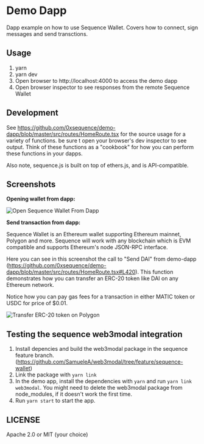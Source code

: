 Demo Dapp
=========

Dapp example on how to use Sequence Wallet. Covers how to connect, sign messages and send transctions.

## Usage

1. yarn
2. yarn dev
3. Open browser to http://localhost:4000 to access the demo dapp
4. Open browser inspector to see responses from the remote Sequence Wallet

## Development

See https://github.com/0xsequence/demo-dapp/blob/master/src/routes/HomeRoute.tsx for the source
usage for a variety of functions. be sure t open your browser's dev inspector to see output.
Think of these functions as a "cookbook" for how you can perform these functions in your dapps.

Also note, sequence.js is built on top of ethers.js, and is API-compatible.

## Screenshots

**Opening wallet from dapp:**

![Open Sequence Wallet From Dapp](./screenshots/screen-open.png)


**Send transaction from dapp:**

Sequence Wallet is an Ethereum wallet supporting Ethereum mainnet, Polygon and more. Sequence will work
with any blockchain which is EVM compatible and supports Ethereum's node JSON-RPC interface.

Here you can see in this screenshot the call to "Send DAI" from demo-dapp
(https://github.com/0xsequence/demo-dapp/blob/master/src/routes/HomeRoute.tsx#L420). This function demonstrates
how you can transfer an ERC-20 token like DAI on any Ethereum network.

Notice how you can pay gas fees for a transaction in either MATIC token or USDC for price of $0.01.

![Transfer ERC-20 token on Polygon](./screenshots/screen-txn.png)

## Testing the sequence web3modal integration 
1. Install depencies and build the web3modal package in the sequence feature branch. (https://github.com/SamueleA/web3modal/tree/feature/sequence-wallet)
2. Link the package with `yarn link`
3. In the demo app, install the dependencies with `yarn` and run `yarn link web3modal`. You might need to delete the web3modal package from node_modules, if it doesn't work the first time.
4. Run `yarn start` to start the app.

## LICENSE

Apache 2.0 or MIT (your choice)
